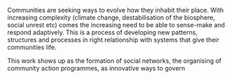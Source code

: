 Communities are seeking ways to evolve how they inhabit their place. With increasing complexity (climate change, destabilisation of the biosphere, social unrest etc) comes the increasing need to be able to sense-make and respond adaptively. This is a process of developing new patterns, structures and processes in right relationship with systems that give their communities life. 

This work shows up as the formation of social networks, the organising of community action programmes, as innovative ways to govern 
